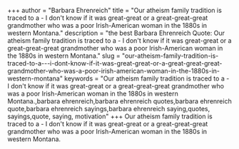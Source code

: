 +++
author = "Barbara Ehrenreich"
title = "Our atheism family tradition is traced to a - I don't know if it was great-great or a great-great-great grandmother who was a poor Irish-American woman in the 1880s in western Montana."
description = "the best Barbara Ehrenreich Quote: Our atheism family tradition is traced to a - I don't know if it was great-great or a great-great-great grandmother who was a poor Irish-American woman in the 1880s in western Montana."
slug = "our-atheism-family-tradition-is-traced-to-a---i-dont-know-if-it-was-great-great-or-a-great-great-great-grandmother-who-was-a-poor-irish-american-woman-in-the-1880s-in-western-montana"
keywords = "Our atheism family tradition is traced to a - I don't know if it was great-great or a great-great-great grandmother who was a poor Irish-American woman in the 1880s in western Montana.,barbara ehrenreich,barbara ehrenreich quotes,barbara ehrenreich quote,barbara ehrenreich sayings,barbara ehrenreich saying,quotes, sayings,quote, saying, motivation"
+++
Our atheism family tradition is traced to a - I don't know if it was great-great or a great-great-great grandmother who was a poor Irish-American woman in the 1880s in western Montana.
